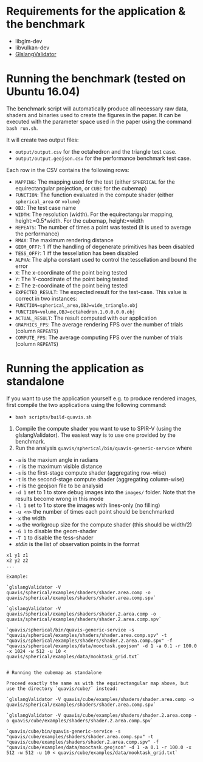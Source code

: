 # Requirements for the application & the benchmark
 * libglm-dev
 * libvulkan-dev
 * [GlslangValidator](https://cvs.khronos.org/svn/repos/ogl/trunk/ecosystem/public/sdk/tools/glslang/Install/)

# Running the benchmark (tested on Ubuntu 16.04)
The benchmark script will automatically produce all necessary raw data, shaders and binaries used to create the figures in the paper. It can be executed with the parameter space used in the paper using the command `bash run.sh`.

It will create two output files:

* `output/output.csv` for the octahedron and the triangle test case.
* `output/output.geojson.csv` for the performance benchmark test case.

Each row in the CSV contains the following rows:

 * `MAPPING`: The mapping used for the test (either `SPHERICAL` for the equirectangular projection, or `CUBE` for the cubemap)
 * `FUNCTION`: The function evaluated in the compute shader (either `spherical_area` or `volume`)
 * `OBJ`: The test case name
 * `WIDTH`: The resolution (width). For the equirectangular mapping, height:=0.5*width. For the cubemap, height:=width
 * `REPEATS`: The number of times a point was tested (it is used to average the performance)
 * `RMAX`: The maximum rendering distance
 * `GEOM_OFF?`: 1 iff the handling of degenerate primitives has been disabled
 * `TESS_OFF?`: 1 iff the tessellation has been disabled
 * `ALPHA`: The alpha constant used to control the tessellation and bound the error
 * `X`: The x-coordinate of the point being tested
 * `Y`: The Y-coordinate of the point being tested
 * `Z`: The z-coordinate of the point being tested
 * `EXPECTED_RESULT`: The expected result for the test-case. This value is correct in two instances:
  * `FUNCTION=spherical_area,OBJ=wide_triangle.obj`
  * `FUNCTION=volume,OBJ=octahedron.1.0.0.0.0.obj`
 * `ACTUAL_RESULT`: The result computed with our application
 * `GRAPHICS_FPS`: The average rendering FPS over the number of trials (column `REPEATS`)
 * `COMPUTE_FPS`: The average computing FPS over the number of trials (column `REPEATS`)

# Running the application as standalone
If you want to use the application yourself e.g. to produce rendered images, first compile
the two applications using the following command:
 * ```bash scripts/build-quavis.sh```

1. Compile the compute shader you want to use to SPIR-V (using the glslangValidator). The easiest way is to use one provided by the benchmark.
2. Run the analysis `quavis/spherical/bin/quavis-generic-service` where
 * `-a` is the maxium angle in radians
 * `-r` is the maximum visible distance
 * `-s` is the first-stage compute shader (aggregating row-wise)
 * `-t` is the second-stage compute shader (aggregating column-wise)
 * `-f` is the geojson file to be analysid
 * `-d 1` set to 1 to store debug images into the `images/` folder. Note that the results become wrong in this mode
 * `-l 1` set to 1 to store the images with lines-only (no filling)
 * `-u <n>` the number of times each point should be benchmarked
 * `-x` the width
 * `-w` the workgroup size for the compute shader (this should be width/2)
 * `-G 1` to disable the geom-shader
 * `-T 1` to disable the tess-shader
 * *stdin* is the list of observation points in the format
```
x1 y1 z1
x2 y2 z2
...

Example:

`glslangValidator -V quavis/spherical/examples/shaders/shader.area.comp -o quavis/spherical/examples/shaders/shader.area.comp.spv`

`glslangValidator -V quavis/spherical/examples/shaders/shader.2.area.comp -o quavis/spherical/examples/shaders/shader.2.area.comp.spv`

`quavis/spherical/bin/quavis-generic-service -s "quavis/spherical/examples/shaders/shader.area.comp.spv" -t "quavis/spherical/examples/shaders/shader.2.area.comp.spv" -f "quavis/spherical/examples/data/mooctask.geojson" -d 1 -a 0.1 -r 100.0 -x 1024 -w 512 -u 10 < quavis/spherical/examples/data/mooktask_grid.txt`


# Running the cubemap as standalone

Proceed exactly the same as with the equirectangular map above, but use the directory `quavis/cube/` instead:

`glslangValidator -V quavis/cube/examples/shaders/shader.area.comp -o quavis/spherical/examples/shaders/shader.area.comp.spv`

`glslangValidator -V quavis/cube/examples/shaders/shader.2.area.comp -o quavis/cube/examples/shaders/shader.2.area.comp.spv`

`quavis/cube/bin/quavis-generic-service -s "quavis/cube/examples/shaders/shader.area.comp.spv" -t "quavis/cube/examples/shaders/shader.2.area.comp.spv" -f "quavis/cube/examples/data/mooctask.geojson" -d 1 -a 0.1 -r 100.0 -x 512 -w 512 -u 10 < quavis/cube/examples/data/mooktask_grid.txt`
